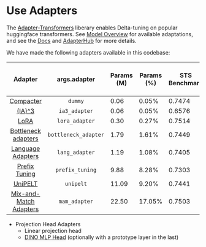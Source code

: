 
# Use Adapters
The [Adapter-Transformers](https://github.com/adapter-hub/adapter-transformers) liberary enables Delta-tuning on popular huggingface transformers. See [Model Overview](https://docs.adapterhub.ml/model_overview.html) for available adaptations, and see the [Docs](https://docs.adapterhub.ml/) and [AdapterHub](https://adapterhub.ml/) for more details.

We have made the following adapters available in this codebase:

|                                                Adapter                                                |     args.adapter     | Params (M) | Params (%) | STS Benchmark | ImageNet Zero-shot Accuracy | MSCOCO Retrieval Mean Recall |
|:-----------------------------------------------------------------------------------------------------:|:--------------------:|------------|------------|---------------|----------------------------|------------------------------|
|                    [Compacter](https://docs.adapterhub.ml/overview.html#compacter)                    |        `dummy`       | 0.06       | 0.05%      | 0.7474        | 24.48                      | 38.73                        |
|                        [(IA)^3](https://docs.adapterhub.ml/overview.html#ia-3)                        |     `ia3_adapter`    | 0.06       | 0.05%      | 0.6576        | 19.23                      | 31.90                        |
|                         [LoRA](https://docs.adapterhub.ml/overview.html#lora)                         |    `lora_adapter`    | 0.30       | 0.27%      | 0.7514        | 25.02                      | 40.58                        |
|         [Bottleneck   adapters](https://docs.adapterhub.ml/overview.html#bottleneck-adapters)         | `bottleneck_adapter` | 1.79       | 1.61%      | 0.7449        | 26.15                      | 41.85                        |
| [Language   Adapters](https://docs.adapterhub.ml/overview.html#language-adapters-invertible-adapters) |    `lang_adapter`    | 1.19       | 1.08%      | 0.7405        | 26.71                      | 42.39                        |
|               [Prefix   Tuning](https://docs.adapterhub.ml/overview.html#prefix-tuning)               |    `prefix_tuning`   | 9.88       | 8.28%      | 0.7303        | 26.00                      | 41.31                        |
|                      [UniPELT](https://docs.adapterhub.ml/overview.html#unipelt)                      |       `unipelt`      | 11.09      | 9.20%      | 0.7441        | 26.89                      | 43.45                        |
|      [Mix-and-Match   Adapters](https://docs.adapterhub.ml/overview.html#mix-and-match-adapters)      |     `mam_adapter`    | 22.50      | 17.05%     | 0.7503        | 29.61                      | 45.82                        |

- Projection Head Adapters
  - Linear projection head
  - [DINO MLP Head](https://github.com/facebookresearch/dino/blob/cb711401860da580817918b9167ed73e3eef3dcf/vision_transformer.py#L257) (optionally with a prototype layer in the last)

